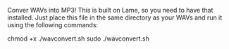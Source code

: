 Conver WAVs into MP3! This is built on Lame, so you need to have that installed. Just place this file in the same directory as your WAVs and run it using the following commands:

chmod +x ./wavconvert.sh
sudo ./wavconvert.sh